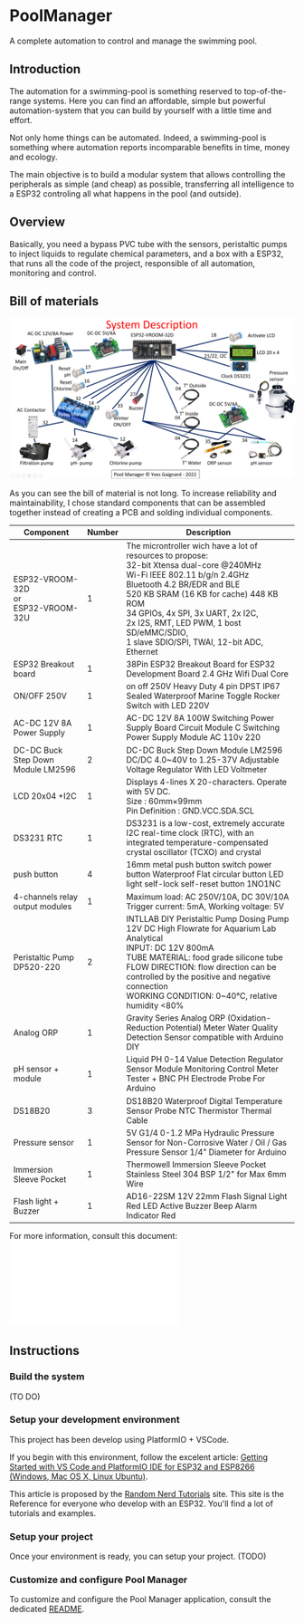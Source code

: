 # PoolManager
A complete automation to control and manage the swimming pool.

## Introduction
The automation for a swimming-pool is something reserved to top-of-the-range systems. Here you can find an affordable, simple but powerful automation-system that you can build by yourself with a little time and effort.

Not only home things can be automated. Indeed, a swimming-pool is something where automation reports incomparable benefits in time, money and ecology.

The main objective is to build a modular system that allows controlling the peripherals as simple (and cheap) as possible, transferring all intelligence to a ESP32 controling all what happens in the pool (and outside).

## Overview
Basically, you need a bypass PVC tube with the sensors, peristaltic pumps to inject liquids to regulate chemical parameters, and a box with a ESP32, that runs all the code of the project, responsible of all automation, monitoring and control.

## Bill of materials
![Pool Mananager List of Components](image/PoolManagerBOM.jpg)

As you can see the bill of material is not long. 
To increase reliability and maintainability, I chose standard components that can be assembled together instead of creating a PCB and solding individual components.

| Component      | Number | Description                                                |
|----------------|--------|------------------------------------------------------------|
| ESP32-VROOM-32D<br>or<br>ESP32-VROOM-32U |    1   | The microntroller wich have a lot of resources to propose:<br>32-bit Xtensa dual-core @240MHz<br>Wi-Fi IEEE 802.11 b/g/n 2.4GHz<br>Bluetooth 4.2 BR/EDR and BLE<br>520 KB SRAM (16 KB for cache) 448 KB ROM<br>34 GPIOs, 4x SPI, 3x UART, 2x I2C,<br>2x I2S, RMT, LED PWM, 1 bost SD/eMMC/SDIO,<br>1 slave SDIO/SPI, TWAI, 12-bit ADC, Ethernet|
| ESP32 Breakout board|    1   | 38Pin ESP32 Breakout Board for ESP32 Development Board 2.4 GHz Wifi Dual Core|
| ON/OFF 250V    |    1   | on off 250V Heavy Duty 4 pin DPST IP67 Sealed Waterproof Marine Toggle Rocker Switch with LED 220V|
| AC-DC 12V 8A Power Supply|    1   | AC-DC 12V 8A 100W Switching Power Supply Board Circuit Module C Switching Power Supply Module AC 110v 220|
| DC-DC Buck Step Down Module LM2596|    2   |DC-DC Buck Step Down Module LM2596 DC/DC 4.0~40V to 1.25-37V Adjustable Voltage Regulator With LED Voltmeter|
| LCD 20x04 +I2C |    1   | Displays 4-lines X 20-characters. Operate with 5V DC.<br>Size : 60mm×99mm<br>Pin Definition : GND.VCC.SDA.SCL|
| DS3231 RTC     |    1   | DS3231 is a low-cost, extremely accurate I2C real-time clock (RTC), with an integrated temperature-compensated crystal oscillator (TCXO) and crystal|
| push button    |    4   | 16mm metal push button switch power button Waterproof Flat circular button LED light self-lock self-reset button 1NO1NC|
| 4-channels relay output modules|    1   | Maximum load: AC 250V/10A, DC 30V/10A<br>Trigger current: 5mA, Working voltage: 5V|
| Peristaltic Pump DP520-220|    2   | INTLLAB DIY Peristaltic Pump Dosing Pump 12V DC High Flowrate for Aquarium Lab Analytical<br>INPUT: DC 12V 800mA<br>TUBE MATERIAL: food grade silicone tube<br>FLOW DIRECTION: flow direction can be controlled by the positive and negative connection<br>WORKING CONDITION: 0~40℃, relative humidity <80%|
| Analog ORP     |    1   | Gravity Series Analog ORP (Oxidation-Reduction Potential) Meter Water Quality Detection Sensor compatible with Arduino DIY|
| pH sensor + module|    1   | Liquid PH 0-14 Value Detection Regulator Sensor Module Monitoring Control Meter Tester  + BNC PH Electrode Probe For Arduino|
| DS18B20        |    3   | DS18B20 Waterproof Digital Temperature Sensor Probe NTC Thermistor Thermal Cable|
| Pressure sensor|    1   | 5V G1/4 0-1.2 MPa Hydraulic Pressure Sensor for Non-Corrosive Water / Oil / Gas Pressure Sensor 1/4" Diameter for Arduino|
| Immersion Sleeve Pocket|    1   | Thermowell Immersion Sleeve Pocket Stainless Steel 304 BSP 1/2" for Max 6mm Wire|
| Flash light + Buzzer|    1   | AD16-22SM 12V 22mm Flash Signal Light Red LED Active Buzzer Beep Alarm Indicator Red|

For more information, consult this document: ![Pool Manager BOM Documentation.pdf](Pool-Manager-BOM-Documentation.pdf)

## Instructions

### Build the system

(TO DO)

### Setup your development environment
This project has been develop using PlatformIO + VSCode.

If you begin with this environment, follow the excelent article: [Getting Started with VS Code and PlatformIO IDE for ESP32 and ESP8266 (Windows, Mac OS X, Linux Ubuntu)](https://randomnerdtutorials.com/vs-code-platformio-ide-esp32-esp8266-arduino/).

This article is proposed by the [Random Nerd Tutorials](https://randomnerdtutorials.com/) site. This site is the Reference for everyone who develop with an ESP32.
You'll find a lot of tutorials and examples.

### Setup your project
Once your environment is ready, you can setup your project. 
(TODO)

### Customize and configure Pool Manager
To customize and configure the Pool Manager application, consult the dedicated [README](include/README.md).

